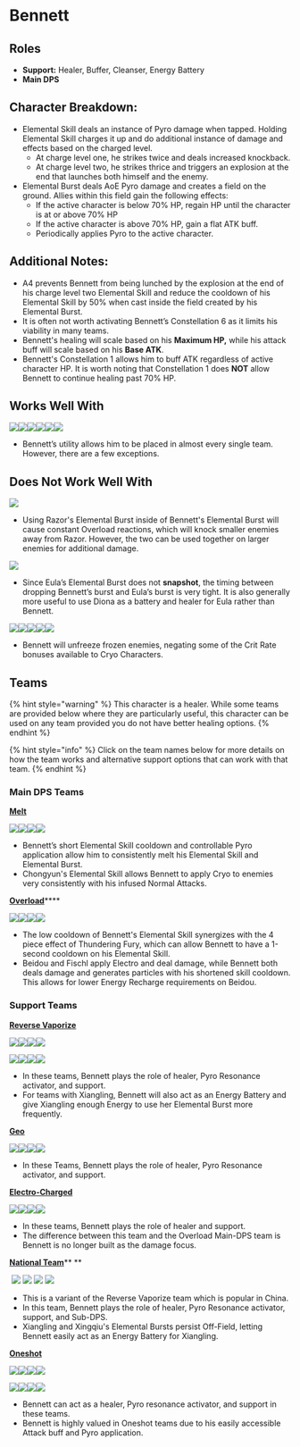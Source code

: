 # Bennett

## **Roles**

* **Support:** Healer, Buffer, Cleanser, Energy Battery
* **Main DPS**

## **Character Breakdown:**

* Elemental Skill deals an instance of Pyro damage when tapped. Holding Elemental Skill charges it up and do additional instance of damage and effects based on the charged level.
  * At charge level one, he strikes twice and deals increased knockback.
  * At charge level two, he strikes thrice and triggers an explosion at the end that launches both himself and the enemy.
* Elemental Burst deals AoE Pyro damage and creates a field on the ground. Allies within this field gain the following effects:
  * If the active character is below 70% HP, regain HP until the character is at or above 70% HP
  * If the active character is above 70% HP, gain a flat ATK buff.
  * Periodically applies Pyro to the active character.

## **Additional Notes:**

* A4 prevents Bennett from being lunched by the explosion at the end of his charge level two Elemental Skill and reduce the cooldown of his Elemental Skill by 50% when cast inside the field created by his Elemental Burst.
* It is often not worth activating Bennett’s Constellation 6 as it limits his viability in many teams.
* Bennett's healing will scale based on his **Maximum HP,** while his attack buff will scale based on his **Base ATK**.
* Bennett's Constellation 1 allows him to buff ATK regardless of active character HP. It is worth noting that Constellation 1 does **NOT** allow Bennett to continue healing past 70% HP.

## Works Well With

![](../../.gitbook/assets/Element\_Anemo.webp)![](../../.gitbook/assets/Element\_Cryo.webp)![](../../.gitbook/assets/Element\_Electro.webp)![](../../.gitbook/assets/Element\_Hydro.webp)![](../../.gitbook/assets/Element\_Pyro.webp)![](../../.gitbook/assets/Element\_Geo.webp)

* Bennett’s utility allows him to be placed in almost every single team. However, there are a few exceptions.

## **Does Not Work Well With**

![](../../.gitbook/assets/UI\_AvatarIcon\_Razor.png)

* Using Razor's Elemental Burst inside of Bennett's Elemental Burst will cause constant Overload reactions, which will knock smaller enemies away from Razor. However, the two can be used together on larger enemies for additional damage.

![](../../.gitbook/assets/UI\_AvatarIcon\_Eula.png)

* Since Eula’s Elemental Burst does not **snapshot**, the timing between dropping Bennett’s burst and Eula’s burst is very tight. It is also generally more useful to use Diona as a battery and healer for Eula rather than Bennett.

![](../../.gitbook/assets/UI\_AvatarIcon\_Ayaka.png)![](../../.gitbook/assets/UI\_AvatarIcon\_Chongyun.png)![](../../.gitbook/assets/UI\_AvatarIcon\_Ganyu.png)![](../../.gitbook/assets/UI\_AvatarIcon\_Kaeya.png)![](../../.gitbook/assets/UI\_AvatarIcon\_Rosaria.png)

* Bennett will unfreeze frozen enemies, negating some of the Crit Rate bonuses available to Cryo Characters.

## **Teams**

{% hint style="warning" %}
This character is a healer. While some teams are provided below where they are particularly useful, this character can be used on any team provided you do not have better healing options.
{% endhint %}

{% hint style="info" %}
Click on the team names below for more details on how the team works and alternative support options that can work with that team.
{% endhint %}

### **Main DPS Teams**

****[**Melt**](../../teams/melt.md)****

![](../../.gitbook/assets/UI\_AvatarIcon\_Bennett.png)![](../../.gitbook/assets/UI\_AvatarIcon\_Chongyun.png)![](../../.gitbook/assets/UI\_AvatarIcon\_Xingqiu.png)![](../../.gitbook/assets/UI\_AvatarIcon\_Sucrose.png)

* Bennett’s short Elemental Skill cooldown and controllable Pyro application allow him to consistently melt his Elemental Skill and Elemental Burst.
* Chongyun's Elemental Skill allows Bennett to apply Cryo to enemies very consistently with his infused Normal Attacks.

[**Overload**](../../teams/overload.md)****

![](../../.gitbook/assets/UI\_AvatarIcon\_Bennett.png)![](../../.gitbook/assets/UI\_AvatarIcon\_Beidou.png)![](../../.gitbook/assets/UI\_AvatarIcon\_Fischl.png)![](../../.gitbook/assets/UI\_AvatarIcon\_Xingqiu.png)

* The low cooldown of Bennett's Elemental Skill synergizes with the 4 piece effect of Thundering Fury, which can allow Bennett to have a 1-second cooldown on his Elemental Skill.
* Beidou and Fischl apply Electro and deal damage, while Bennett both deals damage and generates particles with his shortened skill cooldown. This allows for lower Energy Recharge requirements on Beidou.

### Support Teams

****[**Reverse Vaporize**](../../teams/reverse-vaporize.md)****

![](../../.gitbook/assets/UI\_AvatarIcon\_Diluc.png)![](../../.gitbook/assets/UI\_AvatarIcon\_Xingqiu.png)![](../../.gitbook/assets/UI\_AvatarIcon\_Sucrose.png)![](../../.gitbook/assets/UI\_AvatarIcon\_Bennett.png)

![](../../.gitbook/assets/ui\_avataricon\_tartaglia.png)![](../../.gitbook/assets/UI\_AvatarIcon\_Xiangling.png)![](../../.gitbook/assets/UI\_AvatarIcon\_Kazuha.png)![](../../.gitbook/assets/UI\_AvatarIcon\_Bennett.png)

* In these teams, Bennett plays the role of healer, Pyro Resonance activator, and support.
* For teams with Xiangling, Bennett will also act as an Energy Battery and give Xiangling enough Energy to use her Elemental Burst more frequently.

****[**Geo**](../../teams/geo.md)****

![](../../.gitbook/assets/UI\_AvatarIcon\_Ningguang.png)![](../../.gitbook/assets/UI\_AvatarIcon\_Zhongli.png)![](../../.gitbook/assets/UI\_AvatarIcon\_Xiangling.png)![](../../.gitbook/assets/UI\_AvatarIcon\_Bennett.png)

* In these Teams, Bennett plays the role of healer, Pyro Resonance activator, and support.

****[**Electro-Charged**](../../teams/electro-charged.md)****

![](../../.gitbook/assets/UI\_AvatarIcon\_Beidou.png)![](../../.gitbook/assets/UI\_AvatarIcon\_Xingqiu.png)![](../../.gitbook/assets/UI\_AvatarIcon\_Fischl.png)![](../../.gitbook/assets/UI\_AvatarIcon\_Bennett.png)

* In these teams, Bennett plays the role of healer and support.
* The difference between this team and the Overload Main-DPS team is Bennett is no longer built as the damage focus.

**​**[**National Team**](https://genshinteambuilds.gitbook.io/teams/teams/other)** **​

​ ![](../../.gitbook/assets/UI\_AvatarIcon\_Xiangling.png) ![](../../.gitbook/assets/UI\_AvatarIcon\_Xingqiu.png) ![](../../.gitbook/assets/UI\_AvatarIcon\_Chongyun.png) ![](../../.gitbook/assets/UI\_AvatarIcon\_Bennett.png)

* This is a variant of the Reverse Vaporize team which is popular in China.
* In this team, Bennett plays the role of healer, Pyro Resonance activator, support, and Sub-DPS.
* Xiangling and Xingqiu's Elemental Bursts persist Off-Field, letting Bennett easily act as an Energy Battery for Xiangling.

****[**Oneshot**](broken-reference/)****

![](../../.gitbook/assets/ui\_avataricon\_tartaglia.png)![](../../.gitbook/assets/UI\_AvatarIcon\_Bennett.png)![](../../.gitbook/assets/UI\_AvatarIcon\_Mona.png)![](../../.gitbook/assets/UI\_AvatarIcon\_Sucrose.png)

![](../../.gitbook/assets/UI\_AvatarIcon\_Mona.png)![](../../.gitbook/assets/UI\_AvatarIcon\_Bennett.png)![](../../.gitbook/assets/UI\_AvatarIcon\_Yanfei.png)![](../../.gitbook/assets/UI\_AvatarIcon\_Sucrose.png)

* Bennett can act as a healer, Pyro resonance activator, and support in these teams.
* Bennett is highly valued in Oneshot teams due to his easily accessible Attack buff and Pyro application.
